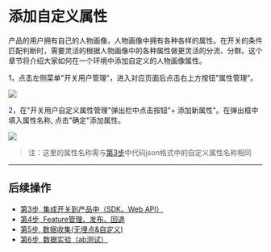 # 添加自定义属性

产品的用户拥有自己的人物画像，人物画像中拥有各种各样的属性。在开关的条件匹配判断时，需要灵活的根据人物画像中的各种属性做更灵活的分流、分群。这个章节将介绍大家如何在一个环境中添加自定义的人物画像属性。

1，点击左侧菜单"开关用户管理"，进入对应页面后点击右上方按钮"属性管理"。

![](/quickstart/img/2-1打开用户属性管理.png)

2，在"开关用户自定义属性管理"弹出栏中点击按钮"+ 添加新属性"。在弹出框中填入属性名称, 点击"确定"添加属性。

![](/quickstart/img/2-2添加新属性.png)

> 注：这里的属性名称需与[第3步](/quickstart/sdk-integration/)中代码json格式中的自定义属性名称相同

-----

## 后续操作

- [第3步, 集成开关到产品中（SDK、Web API）](/quickstart/sdk-integration/)
- [第4步, Feature管理、发布、回退](/quickstart/release-rollback/)
- [第5步, 数据收集(无埋点&自定义)](/quickstart/send-event/)
- [第6步, 数据实验（ab测试）](/quickstart/abtest/)

